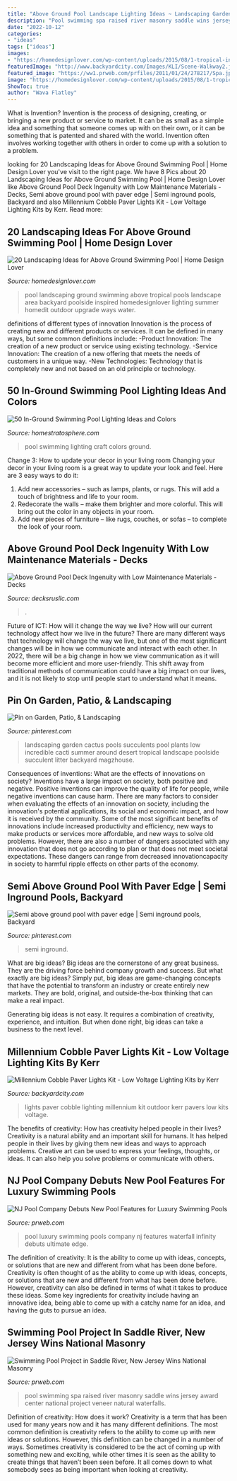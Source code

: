 ```yaml
---
title: "Above Ground Pool Landscape Lighting Ideas ~ Landscaping Garden Cactus Pools Succulents Pool Plants Low Incredible Cacti Summer Around Desert Tropical Landscape Poolside Succulent Litter Backyard Magzhouse"
description: "Pool swimming spa raised river masonry saddle wins jersey award center national project veneer natural waterfalls"
date: "2022-10-12"
categories:
- "ideas"
tags: ["ideas"]
images:
- "https://homedesignlover.com/wp-content/uploads/2015/08/1-tropical-inspired.jpg"
featuredImage: "http://www.backyardcity.com/Images/KLI/Scene-Walkway2.jpg"
featured_image: "https://ww1.prweb.com/prfiles/2011/01/24/278217/Spa.jpg"
image: "https://homedesignlover.com/wp-content/uploads/2015/08/1-tropical-inspired.jpg"
ShowToc: true
author: "Wava Flatley"
---
```



What is Invention?
Invention is the process of designing, creating, or bringing a new product or service to market. It can be as small as a simple idea and something that someone comes up with on their own, or it can be something that is patented and shared with the world. Invention often involves working together with others in order to come up with a solution to a problem.

	

		
looking for 20 Landscaping Ideas for Above Ground Swimming Pool | Home Design Lover you've visit to the right page. We have 8 Pics about 20 Landscaping Ideas for Above Ground Swimming Pool | Home Design Lover like Above Ground Pool Deck Ingenuity with Low Maintenance Materials - Decks, Semi above ground pool with paver edge | Semi inground pools, Backyard and also Millennium Cobble Paver Lights Kit - Low Voltage Lighting Kits by Kerr. Read more:
		
    
## 20 Landscaping Ideas For Above Ground Swimming Pool | Home Design Lover

<img loading=lazy src="https://homedesignlover.com/wp-content/uploads/2015/08/1-tropical-inspired.jpg" onerror="this.onerror=null;this.src='https://tse2.mm.bing.net/th?id=OIP.j0N3C8bAvceIb7cTFJ_ncAHaE9&amp;pid=15.1';" alt="20 Landscaping Ideas for Above Ground Swimming Pool | Home Design Lover">

_Source: homedesignlover.com_

>pool landscaping ground swimming above tropical pools landscape area backyard poolside inspired homedesignlover lighting summer homedit outdoor upgrade ways water. 

	

definitions of different types of innovation
Innovation is the process of creating new and different products or services. It can be defined in many ways, but some common definitions include: 
-Product Innovation: The creation of a new product or service using existing technology.
-Service Innovation: The creation of a new offering that meets the needs of customers in a unique way.
-New Technologies: Technology that is completely new and not based on an old principle or technology.

    
## 50 In-Ground Swimming Pool Lighting Ideas And Colors

<img loading=lazy src="https://www.homestratosphere.com/wp-content/uploads/2017/05/pool-craft_swimming-pools2017-05-30-at-12.55.49-PM-15-870x1024.jpg" onerror="this.onerror=null;this.src='https://tse1.mm.bing.net/th?id=OIP.2jhPazC-t1KQ-UijIpgtsQHaIt&amp;pid=15.1';" alt="50 In-Ground Swimming Pool Lighting Ideas and Colors">

_Source: homestratosphere.com_

>pool swimming lighting craft colors ground. 

	

Change 3: How to update your decor in your living room
Changing your decor in your living room is a great way to update your look and feel. Here are 3 easy ways to do it: 
1. Add new accessories – such as lamps, plants, or rugs. This will add a touch of brightness and life to your room. 
2. Redecorate the walls – make them brighter and more colorful. This will bring out the color in any objects in your room. 
3. Add new pieces of furniture – like rugs, couches, or sofas – to complete the look of your room.

    
## Above Ground Pool Deck Ingenuity With Low Maintenance Materials - Decks

<img loading=lazy src="https://www.decksrusllc.com/wp-content/uploads/deck-ideas/files/25-scaled.jpg" onerror="this.onerror=null;this.src='https://tse4.mm.bing.net/th?id=OIP.uI61K9XpG2UhIFptHjm4YwHaFh&amp;pid=15.1';" alt="Above Ground Pool Deck Ingenuity with Low Maintenance Materials - Decks">

_Source: decksrusllc.com_

>. 

	

Future of ICT: How will it change the way we live?
How will our current technology affect how we live in the future? 
There are many different ways that technology will change the way we live, but one of the most significant changes will be in how we communicate and interact with each other. In 2022, there will be a big change in how we view communication as it will become more efficient and more user-friendly. This shift away from traditional methods of communication could have a big impact on our lives, and it is not likely to stop until people start to understand what it means.

    
## Pin On Garden, Patio, &amp; Landscaping

<img loading=lazy src="https://i.pinimg.com/736x/0a/95/6f/0a956f5eab4375e88f3f9eea9c315648--desert-plants-desert-garden.jpg" onerror="this.onerror=null;this.src='https://tse4.mm.bing.net/th?id=OIP.r1O0wRl-r6EyqT92anQNrQDTEs&amp;pid=15.1';" alt="Pin on Garden, Patio, &amp; Landscaping">

_Source: pinterest.com_

>landscaping garden cactus pools succulents pool plants low incredible cacti summer around desert tropical landscape poolside succulent litter backyard magzhouse. 

	

Consequences of inventions: What are the effects of innovations on society?
Inventions have a large impact on society, both positive and negative. Positive inventions can improve the quality of life for people, while negative inventions can cause harm. There are many factors to consider when evaluating the effects of an innovation on society, including the innovation's potential applications, its social and economic impact, and how it is received by the community. Some of the most significant benefits of innovations include increased productivity and efficiency, new ways to make products or services more affordable, and new ways to solve old problems. However, there are also a number of dangers associated with any innovation that does not go according to plan or that does not meet societal expectations. These dangers can range from decreased innovationcapacity in society to harmful ripple effects on other parts of the economy.

    
## Semi Above Ground Pool With Paver Edge | Semi Inground Pools, Backyard

<img loading=lazy src="https://i.pinimg.com/736x/23/01/d4/2301d49b4bb67da1215d025a3abbad4c.jpg" onerror="this.onerror=null;this.src='https://tse2.mm.bing.net/th?id=OIP.nD66Z-iFTzF4joCeFLRHVgHaFg&amp;pid=15.1';" alt="Semi above ground pool with paver edge | Semi inground pools, Backyard">

_Source: pinterest.com_

>semi inground. 

	

What are big ideas?
Big ideas are the cornerstone of any great business. They are the driving force behind company growth and success. But what exactly are big ideas?
Simply put, big ideas are game-changing concepts that have the potential to transform an industry or create entirely new markets. They are bold, original, and outside-the-box thinking that can make a real impact.

Generating big ideas is not easy. It requires a combination of creativity, experience, and intuition. But when done right, big ideas can take a business to the next level.

    
## Millennium Cobble Paver Lights Kit - Low Voltage Lighting Kits By Kerr

<img loading=lazy src="http://www.backyardcity.com/Images/KLI/Scene-Walkway2.jpg" onerror="this.onerror=null;this.src='https://tse1.mm.bing.net/th?id=OIP.J7SM0n68pwAMG-8DDqt8xwAAAA&amp;pid=15.1';" alt="Millennium Cobble Paver Lights Kit - Low Voltage Lighting Kits by Kerr">

_Source: backyardcity.com_

>lights paver cobble lighting millennium kit outdoor kerr pavers low kits voltage. 

	

The benefits of creativity: How has creativity helped people in their lives?
Creativity is a natural ability and an important skill for humans. It has helped people in their lives by giving them new ideas and ways to approach problems. Creative art can be used to express your feelings, thoughts, or ideas. It can also help you solve problems or communicate with others.

    
## NJ Pool Company Debuts New Pool Features For Luxury Swimming Pools

<img loading=lazy src="https://ww1.prweb.com/prfiles/2011/10/10/8865782/Pool-Company-NJ.jpg" onerror="this.onerror=null;this.src='https://tse4.mm.bing.net/th?id=OIP.3MXd-HRuqYJ3sEPlBRw6cQHaE6&amp;pid=15.1';" alt="NJ Pool Company Debuts New Pool Features for Luxury Swimming Pools">

_Source: prweb.com_

>pool luxury swimming pools company nj features waterfall infinity debuts ultimate edge. 

	

The definition of creativity: It is the ability to come up with ideas, concepts, or solutions that are new and different from what has been done before.
Creativity is often thought of as the ability to come up with ideas, concepts, or solutions that are new and different from what has been done before. However, creativity can also be defined in terms of what it takes to produce these ideas. Some key ingredients for creativity include having an innovative idea, being able to come up with a catchy name for an idea, and having the guts to pursue an idea.

    
## Swimming Pool Project In Saddle River, New Jersey Wins National Masonry

<img loading=lazy src="https://ww1.prweb.com/prfiles/2011/01/24/278217/Spa.jpg" onerror="this.onerror=null;this.src='https://tse3.mm.bing.net/th?id=OIP.bSH2BTfLcJiVdTpIdwCfrAHaE9&amp;pid=15.1';" alt="Swimming Pool Project in Saddle River, New Jersey Wins National Masonry">

_Source: prweb.com_

>pool swimming spa raised river masonry saddle wins jersey award center national project veneer natural waterfalls. 

	

Definition of creativity: How does it work?
Creativity is a term that has been used for many years now and it has many different definitions. The most common definition is creativity refers to the ability to come up with new ideas or solutions. However, this definition can be changed in a number of ways. Sometimes creativity is considered to be the act of coming up with something new and exciting, while other times it is seen as the ability to create things that haven’t been seen before. It all comes down to what somebody sees as being important when looking at creativity.

